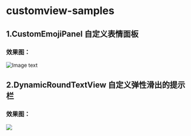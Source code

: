 # customview-samples
## 1.CustomEmojiPanel 自定义表情面板
### 效果图：
![Image text](https://raw.githubusercontent.com/hyhdy/customview-samples/master/img-folder/videotogif_2018.09.18_23.49.53.gif)
## 2.DynamicRoundTextView 自定义弹性滑出的提示栏
### 效果图：
![](https://github.com/hyhdy/customview-samples/blob/master/img-folder/DynamicRoundTextView.gif)
